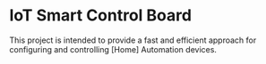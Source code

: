 # IoT Smart Control Board
This project is intended to provide a fast and efficient approach for configuring and controlling [Home] Automation devices.
